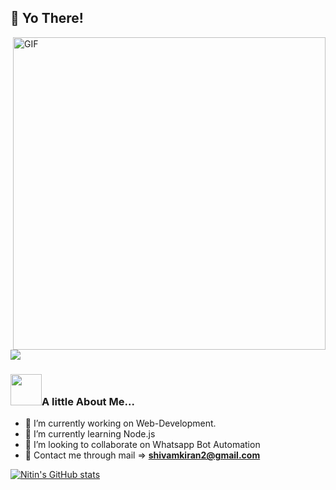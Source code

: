 ## 👋 Yo There!
<img align="right" alt="GIF" height="500px" src="https://i.pinimg.com/236x/1f/17/ad/1f17ad2c6a5b1ba8918b80871aac5f9a.jpg"/>![](https://komarev.com/ghpvc/?username=Nitinkumarsahu)


### <img src="https://media.giphy.com/media/mGcNjsfWAjY5AEZNw6/giphy.gif" width="50">A little About Me...
- 🔭 I’m currently working on Web-Development.
- 🌱 I’m currently learning Node.js
- 👯 I’m looking to collaborate on Whatsapp Bot Automation
- 💬 Contact me through mail => **shivamkiran2@gmail.com** 

[![Nitin's GitHub stats](https://github-readme-stats.vercel.app/api?username=Nitinkumarsahu)](https://github.com/Nitinkumarsahu/github-readme-stats)
